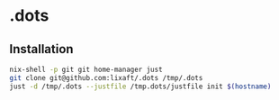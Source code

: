# .dots

## Installation

```bash
nix-shell -p git git home-manager just
git clone git@github.com:lixaft/.dots /tmp/.dots
just -d /tmp/.dots --justfile /tmp.dots/justfile init $(hostname)
```
